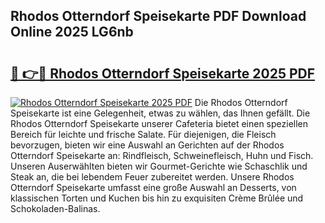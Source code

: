 ## Rhodos Otterndorf Speisekarte PDF Download Online 2025 LG6nb

# <h2><a href="http://gc73mo.nevu.top/?p=Rhodos+Otterndorf+Speisekarte">🔗 👉🔴 Rhodos Otterndorf Speisekarte 2025 PDF</a></h2>

[![Rhodos Otterndorf Speisekarte 2025 PDF](https://i.imgur.com/dBaPXMq.png)](http://gc73mo.nevu.top/?p=Rhodos+Otterndorf+Speisekarte)
Die Rhodos Otterndorf Speisekarte ist eine Gelegenheit, etwas zu wählen, das Ihnen gefällt. Die Rhodos Otterndorf Speisekarte unserer Cafeteria bietet einen speziellen Bereich für leichte und frische Salate. Für diejenigen, die Fleisch bevorzugen, bieten wir eine Auswahl an Gerichten auf der Rhodos Otterndorf Speisekarte an: Rindfleisch, Schweinefleisch, Huhn und Fisch. Unseren Auserwählten bieten wir Gourmet-Gerichte wie Schaschlik und Steak an, die bei lebendem Feuer zubereitet werden. Unsere Rhodos Otterndorf Speisekarte umfasst eine große Auswahl an Desserts, von klassischen Torten und Kuchen bis hin zu exquisiten Crème Brûlée und Schokoladen-Balinas.
